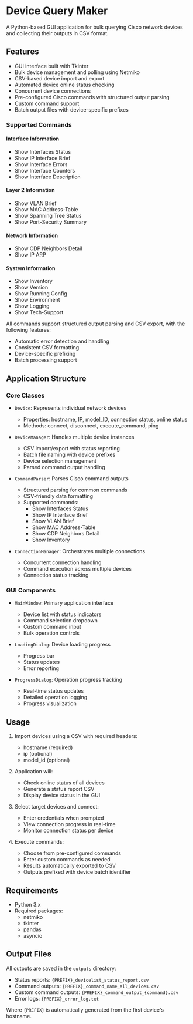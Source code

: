 # Device Query Maker

A Python-based GUI application for bulk querying Cisco network devices and collecting their outputs in CSV format.

## Features

- GUI interface built with Tkinter
- Bulk device management and polling using Netmiko
- CSV-based device import and export
- Automated device online status checking
- Concurrent device connections
- Pre-configured Cisco commands with structured output parsing
- Custom command support
- Batch output files with device-specific prefixes

### Supported Commands

#### Interface Information
- Show Interfaces Status
- Show IP Interface Brief
- Show Interface Errors
- Show Interface Counters
- Show Interface Description

#### Layer 2 Information
- Show VLAN Brief
- Show MAC Address-Table
- Show Spanning Tree Status
- Show Port-Security Summary

#### Network Information
- Show CDP Neighbors Detail
- Show IP ARP

#### System Information
- Show Inventory
- Show Version
- Show Running Config
- Show Environment
- Show Logging
- Show Tech-Support

All commands support structured output parsing and CSV export, with the following features:
- Automatic error detection and handling
- Consistent CSV formatting
- Device-specific prefixing
- Batch processing support

## Application Structure

### Core Classes

- `Device`: Represents individual network devices
  - Properties: hostname, IP, model_ID, connection status, online status
  - Methods: connect, disconnect, execute_command, ping

- `DeviceManager`: Handles multiple device instances
  - CSV import/export with status reporting
  - Batch file naming with device prefixes
  - Device selection management
  - Parsed command output handling

- `CommandParser`: Parses Cisco command outputs
  - Structured parsing for common commands
  - CSV-friendly data formatting
  - Supported commands:
    - Show Interfaces Status
    - Show IP Interface Brief
    - Show VLAN Brief
    - Show MAC Address-Table
    - Show CDP Neighbors Detail
    - Show Inventory

- `ConnectionManager`: Orchestrates multiple connections
  - Concurrent connection handling
  - Command execution across multiple devices
  - Connection status tracking

### GUI Components

- `MainWindow`: Primary application interface
  - Device list with status indicators
  - Command selection dropdown
  - Custom command input
  - Bulk operation controls

- `LoadingDialog`: Device loading progress
  - Progress bar
  - Status updates
  - Error reporting

- `ProgressDialog`: Operation progress tracking
  - Real-time status updates
  - Detailed operation logging
  - Progress visualization

## Usage

1. Import devices using a CSV with required headers:
   - hostname (required)
   - ip (optional)
   - model_id (optional)

2. Application will:
   - Check online status of all devices
   - Generate a status report CSV
   - Display device status in the GUI

3. Select target devices and connect:
   - Enter credentials when prompted
   - View connection progress in real-time
   - Monitor connection status per device

4. Execute commands:
   - Choose from pre-configured commands
   - Enter custom commands as needed
   - Results automatically exported to CSV
   - Outputs prefixed with device batch identifier

## Requirements

- Python 3.x
- Required packages:
  - netmiko
  - tkinter
  - pandas
  - asyncio

## Output Files

All outputs are saved in the `outputs` directory:
- Status reports: `{PREFIX}_devicelist_status_report.csv`
- Command outputs: `{PREFIX}_command_name_all_devices.csv`
- Custom command outputs: `{PREFIX}_command_output_{command}.csv`
- Error logs: `{PREFIX}_error_log.txt`

Where `{PREFIX}` is automatically generated from the first device's hostname.


